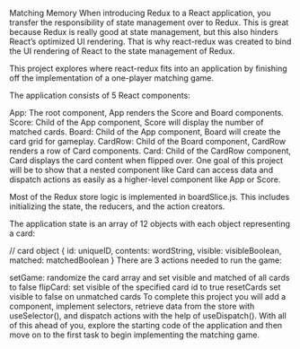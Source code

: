 Matching Memory
When introducing Redux to a React application, you transfer the responsibility of state management over to Redux. This is great because Redux is really good at state management, but this also hinders React’s optimized UI rendering. That is why react-redux was created to bind the UI rendering of React to the state management of Redux.

This project explores where react-redux fits into an application by finishing off the implementation of a one-player matching game.

The application consists of 5 React components:

App: The root component, App renders the Score and Board components.
Score: Child of the App component, Score will display the number of matched cards.
Board: Child of the App component, Board will create the card grid for gameplay.
CardRow: Child of the Board component, CardRow renders a row of Card components.
Card: Child of the CardRow component, Card displays the card content when flipped over.
One goal of this project will be to show that a nested component like Card can access data and dispatch actions as easily as a higher-level component like App or Score.

Most of the Redux store logic is implemented in boardSlice.js. This includes initializing the state, the reducers, and the action creators.

The application state is an array of 12 objects with each object representing a card:

// card object
{
  id: uniqueID, 
  contents: wordString, 
  visible: visibleBoolean, 
  matched: matchedBoolean
}
There are 3 actions needed to run the game:

setGame: randomize the card array and set visible and matched of all cards to false
flipCard: set visible of the specified card id to true
resetCards set visible to false on unmatched cards
To complete this project you will add a <Provider /> component, implement selectors, retrieve data from the store with useSelector(), and dispatch actions with the help of useDispatch(). With all of this ahead of you, explore the starting code of the application and then move on to the first task to begin implementing the matching game.
